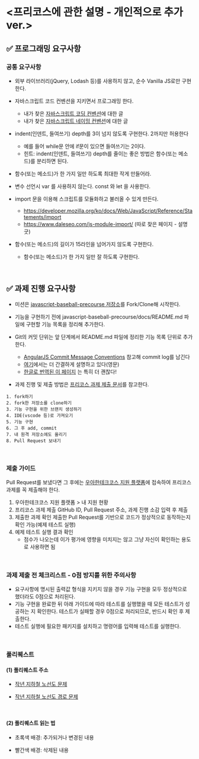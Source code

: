 # <프리코스에 관한 설명 - 개인적으로 추가 ver.>
## ✅ 프로그래밍 요구사항
### 공통 요구사항
- 외부 라이브러리(jQuery, Lodash 등)를 사용하지 않고, 순수 Vanilla JS로만 구현한다.

- 자바스크립트 코드 컨벤션을 지키면서 프로그래밍 한다.
  - 내가 찾은 <a href='https://velog.io/@cada/%EC%9E%90%EB%B0%94%EC%8A%A4%ED%81%AC%EB%A6%BD%ED%8A%B8-%EC%BD%94%EB%94%A9-%EB%B0%8F-%EB%84%A4%EC%9D%B4%EB%B0%8D-%EC%BB%A8%EB%B2%A4%EC%85%98-1%ED%8E%B8'>자바스크립트 코딩 컨벤션</a>에 대한 글
  - 내가 찾은 <a href='https://velog.io/@cada/%EC%9E%90%EB%B0%94%EC%8A%A4%ED%81%AC%EB%A6%BD%ED%8A%B8-%EC%8A%A4%ED%83%80%EC%9D%BC-%EA%B0%80%EC%9D%B4%EB%93%9C-%EB%84%A4%EC%9D%B4%EB%B0%8D-%EC%BB%A8%EB%B2%A4%EC%85%98-%ED%8E%B8'>자바스크립트 네이밍 컨벤션</a>에 대한 글

- indent(인덴트, 들여쓰기) depth를 3이 넘지 않도록 구현한다. 2까지만 허용한다
  - 예를 들어 while문 안에 if문이 있으면 들여쓰기는 2이다.
  - 힌트: indent(인덴트, 들여쓰기) depth를 줄이는 좋은 방법은 함수(또는 메소드)를 분리하면 된다.

- 함수(또는 메소드)가 한 가지 일만 하도록 최대한 작게 만들어라.

- 변수 선언시 var 를 사용하지 않는다. const 와 let 을 사용한다.

- import 문을 이용해 스크립트를 모듈화하고 불러올 수 있게 만든다.
  - https://developer.mozilla.org/ko/docs/Web/JavaScript/Reference/Statements/import
  - https://www.daleseo.com/js-module-import/ (따로 찾은 페이지 - 설명 굿)

- 함수(또는 메소드)의 길이가 15라인을 넘어가지 않도록 구현한다.
  - 함수(또는 메소드)가 한 가지 일만 잘 하도록 구현한다.

<br>

## ✅ 과제 진행 요구사항
- 미션은 <a href='https://github.com/woowacourse/javascript-baseball-precourse/'>javascript-baseball-precourse 저장소</a>를 Fork/Clone해 시작한다.

- 기능을 구현하기 전에 javascript-baseball-precourse/docs/README.md 파일에 구현할 기능 목록을 정리해 추가한다.

- Git의 커밋 단위는 앞 단계에서 README.md 파일에 정리한 기능 목록 단위로 추가한다.
  - <a href='https://gist.github.com/stephenparish/9941e89d80e2bc58a153'>AngularJS Commit Message Conventions</a> 참고해 commit log를 남긴다
  - <a href='https://gist.github.com/joshbuchea/6f47e86d2510bce28f8e7f42ae84c716'>여기</a>에서는 더 간결하게 설명하고 있다(영문)
  - <a href='https://www.conventionalcommits.org/ko/v1.0.0/'>한글로 번역된 이 페이지</a> 는 특히 더 괜찮다!

- 과제 진행 및 제출 방법은 <a href='https://github.com/woowacourse/woowacourse-docs/tree/main/precourse'>프리코스 과제 제출 문서</a>를 참고한다.
```
1. fork하기
2. fork한 저장소를 clone하기
3. 기능 구현을 위한 브랜치 생성하기
4. IDE(vscode 등)로 가져오기
5. 기능 구현
6. 그 후 add, commit
7. 내 원격 저장소에도 올리기 
8. Pull Request 보내기
```

<br>

### 제출 가이드
Pull Request를 보냈다면 그 후에는 <a href='https://apply.techcourse.co.kr/'>우아한테크코스 지원 플랫폼</a>에 접속하여 프리코스 과제를 꼭 제출해야 한다.

1. 우아한테크코스 지원 플랫폼 > 내 지원 현황
2. 프리코스 과제 제출
  GitHub ID, Pull Request 주소, 과제 진행 소감 입력 후 제출
3. 제출한 과제 확인 
  제출한 Pull Request를 기반으로 코드가 정상적으로 동작하는지 확인 가능(예제 테스트 실행)
4. 예제 테스트 실행 결과 확인
    - 점수가 나오는데 이가 평가에 영향을 미치지는 않고 그냥 자신이 확인하는 용도로 사용하면 됨

<br>

### 과제 제출 전 체크리스트 - 0점 방지를 위한 주의사항
- 요구사항에 명시된 출력값 형식을 지키지 않을 경우 기능 구현을 모두 정상적으로 했더라도 0점으로 처리된다.
- 기능 구현을 완료한 뒤 아래 가이드에 따라 테스트를 실행했을 때 모든 테스트가 성공하는 지 확인한다. 테스트가 실패할 경우 0점으로 처리되므로, 반드시 확인 후 제출한다.
- 테스트 실행에 필요한 패키지를 설치하고 명령어를 입력해 테스트를 실행한다.

<br>

### 풀리퀘스트
#### (1) 풀리퀘스트 주소

- <a href='https://github.com/woowacourse/javascript-subway-map-precourse/pulls'>작년 지하철 노선도 문제</a>

- <a href='https://github.com/woowacourse/javascript-subway-path-precourse/pulls'>작년 지하철 노선도 경로 문제</a>

<br>

#### (2) 풀리퀘스트 읽는 법
- 초록색 배경: 추가되거나 변경된 내용 

- 빨간색 배경: 삭제된 내용